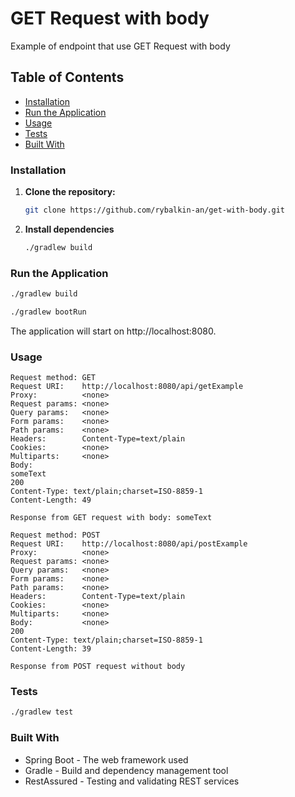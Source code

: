 # GET Request with body

Example of endpoint that use GET Request with body

## Table of Contents

- [Installation](#installation)
- [Run the Application](#run-the-application)
- [Usage](#usage)
- [Tests](#tests)
- [Built With](#built-with)


### Installation

1. **Clone the repository:**

   ```bash
   git clone https://github.com/rybalkin-an/get-with-body.git
    ```
2. **Install dependencies**
   ```bash
   ./gradlew build
   ```
### Run the Application
   ```bash
   ./gradlew build

   ./gradlew bootRun
   ```
The application will start on http://localhost:8080.

### Usage

```
Request method:	GET
Request URI:	http://localhost:8080/api/getExample
Proxy:			<none>
Request params:	<none>
Query params:	<none>
Form params:	<none>
Path params:	<none>
Headers:		Content-Type=text/plain
Cookies:		<none>
Multiparts:		<none>
Body:
someText
200
Content-Type: text/plain;charset=ISO-8859-1
Content-Length: 49

Response from GET request with body: someText
```
```
Request method:	POST
Request URI:	http://localhost:8080/api/postExample
Proxy:			<none>
Request params:	<none>
Query params:	<none>
Form params:	<none>
Path params:	<none>
Headers:		Content-Type=text/plain
Cookies:		<none>
Multiparts:		<none>
Body:			<none>
200
Content-Type: text/plain;charset=ISO-8859-1
Content-Length: 39

Response from POST request without body
```
### Tests
   ```bash
   ./gradlew test
   ```

### Built With
- Spring Boot - The web framework used
- Gradle - Build and dependency management tool
- RestAssured - Testing and validating REST services